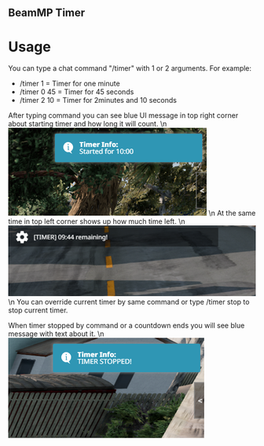 ## BeamMP Timer

# Usage

You can type a chat command "/timer" with 1 or 2 arguments. For example:
- /timer 1 = Timer for one minute
- /timer 0 45 = Timer for 45 seconds
- /timer 2 10 = Timer for 2minutes and 10 seconds

After typing command you can see blue UI message in top right corner about starting timer and how long it will count.
\n
![Blue Message](img/timer_start.png)
\n
At the same time in top left corner shows up how much time left.
\n
![Timer Left Message](img/timer_left.png)
\n
You can override current timer by same command or type /timer stop to stop current timer.

When timer stopped by command or a countdown ends you will see blue message with text about it. 
\n
![Timer Stop Message](img/timer_stop.png)